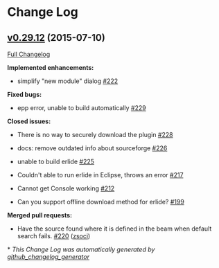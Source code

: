 # Change Log

## [v0.29.12](https://github.com/erlide/erlide/tree/v0.29.12) (2015-07-10)

[Full Changelog](https://github.com/erlide/erlide/compare/v0.29.11...v0.29.12)

**Implemented enhancements:**

- simplify "new module" dialog [\#222](https://github.com/erlide/erlide/issues/222)

**Fixed bugs:**

- epp error, unable to build automatically [\#229](https://github.com/erlide/erlide/issues/229)

**Closed issues:**

- There is no way to securely download the plugin [\#228](https://github.com/erlide/erlide/issues/228)

- docs: remove outdated info about sourceforge [\#226](https://github.com/erlide/erlide/issues/226)

- unable to build erlide [\#225](https://github.com/erlide/erlide/issues/225)

- Couldn't able to run erlide in Eclipse, throws an error [\#217](https://github.com/erlide/erlide/issues/217)

- Cannot get Console working [\#212](https://github.com/erlide/erlide/issues/212)

- Can you support offline download method for erlide? [\#199](https://github.com/erlide/erlide/issues/199)

**Merged pull requests:**

- Have the source found where it is defined in the beam when default search fails. [\#220](https://github.com/erlide/erlide/pull/220) ([zsoci](https://github.com/zsoci))


\* *This Change Log was automatically generated by [github_changelog_generator](https://github.com/skywinder/Github-Changelog-Generator)*
